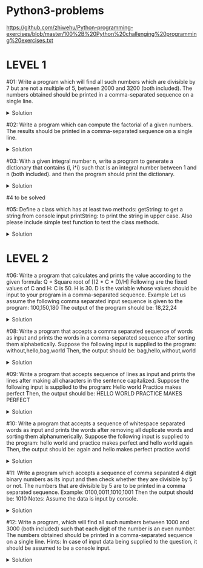 # Python3-problems
https://github.com/zhiwehu/Python-programming-exercises/blob/master/100%2B%20Python%20challenging%20programming%20exercises.txt
# **LEVEL 1**

#01: Write a program which will find all such numbers which are divisible by 7 but are not a multiple of 5,
between 2000 and 3200 (both included). The numbers obtained should be printed in a comma-separated sequence on a single line.

<details>
  <summary>Solution</summary>
  
```python3
l=[]
for num in range (2000,3200):
    if((num%7==0) and (num%5!=0)):
        l.append(num)
print(*l, sep=',')
```
</details>


#02: Write a program which can compute the factorial of a given numbers. The results should be printed in a comma-separated sequence on a single line.

<details>
  <summary>Solution</summary>
  
```python3
def factorial(x):
    if(x==0):
        return 1
    return factorial(x-1)*x

n=int(input())
print(factorial(n))
```
</details>

#03: With a given integral number n, write a program to generate a dictionary that contains (i, i*i) such that is an integral number between 1 and n (both included). and then the program should print the dictionary.

<details>
  <summary>Solution</summary>
  
```python3
d=dict()
n=int(input())
for i in range (1,n+1):
    d[i]=i*i
print(d)
```
</details>

#4 to be solved

#05: Define a class which has at least two methods:
getString: to get a string from console input
printString: to print the string in upper case.
Also please include simple test function to test the class methods.
<details>
  <summary>Solution</summary>
  
```python3
class inout:
    def __init__(self):
        self.s=""
    
    def gestring(self):
        self.s=input()

    def prinstring(self):
        print(self.s.upper())

strobj=inout()
strobj.gestring()
strobj.prinstring()
```
</details>

# **LEVEL 2**
#06: Write a program that calculates and prints the value according to the given formula:
Q = Square root of [(2 * C * D)/H]
Following are the fixed values of C and H:
C is 50. H is 30.
D is the variable whose values should be input to your program in a comma-separated sequence.
Example
Let us assume the following comma separated input sequence is given to the program:
100,150,180
The output of the program should be:
18,22,24
<details>
  <summary>Solution</summary>
  
```python3
import math
c=50
h=30
value=[]
items=[x for x in input().split(',')]
for d in items:
    value.append(str(int(round(math.sqrt(2*c*float(d)/h)))))
print(','.join(value))
```
</details>

#08: Write a program that accepts a comma separated sequence of words as input and prints the words in a comma-separated sequence after sorting them alphabetically.
Suppose the following input is supplied to the program:
without,hello,bag,world
Then, the output should be:
bag,hello,without,world
<details>
  <summary>Solution</summary>
  
```python3
items=[x for x in input().split(',')]
items.sort()
print(','.join(items))
```
</details>

#09: Write a program that accepts sequence of lines as input and prints the lines after making all characters in the sentence capitalized.
Suppose the following input is supplied to the program:
Hello world
Practice makes perfect
Then, the output should be:
HELLO WORLD
PRACTICE MAKES PERFECT
<details>
  <summary>Solution</summary>
  
```python3
lines=[]
while True:
    s=input()
    if s:
        lines.append(s.upper())
    else:
        break
for sentence in lines:
    print(sentence)
```
</details>

#10: Write a program that accepts a sequence of whitespace separated words as input and prints the words after removing all duplicate words and sorting them alphanumerically.
Suppose the following input is supplied to the program:
hello world and practice makes perfect and hello world again
Then, the output should be:
again and hello makes perfect practice world
<details>
  <summary>Solution</summary>
  
```python3
s=input()
words=[word for word in s.split(' ')]
print(' '.join(sorted(list(set(words)))))
```
</details>

#11: Write a program which accepts a sequence of comma separated 4 digit binary numbers as its input and then check whether they are divisible by 5 or not. The numbers that are divisible by 5 are to be printed in a comma separated sequence.
Example:
0100,0011,1010,1001
Then the output should be:
1010
Notes: Assume the data is input by console.

<details>
  <summary>Solution</summary>
  
```python3
value = []
items=[x for x in input().split(',')]
for p in items:
    intp=int(p,2)
    if not intp%5:
        value.append(p)
print(','.join(value))
```
</details>


#12: Write a program, which will find all such numbers between 1000 and 3000 (both included) such that each digit of the number is an even number.
The numbers obtained should be printed in a comma-separated sequence on a single line.
Hints:
In case of input data being supplied to the question, it should be assumed to be a console input.

<details>
  <summary>Solution</summary>
  
```python3
values = []
for i in range(1000,3001):
    s=str(i)
    if(int(s[0])%2==0) and (int(s[1])%2==0) and (int(s[2])%2==0) and (int(s[3])%2==0):
        values.append(s)
print(",".join(values))
```
</details>
